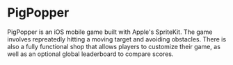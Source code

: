 # PigPopper

PigPopper is an iOS mobile game built with Apple's SpriteKit.
The game involves repreatedly hitting a moving target and avoiding obstacles. 
There is also a fully functional shop that allows players to customize their game, 
as well as an optional global leaderboard to compare scores. 
